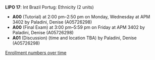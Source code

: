**LIPO 17**: Int Brazil Portug: Ethnicity (2 units)

- **A00** (Tutorial) at 2:00 pm–2:50 pm on Monday, Wednesday at APM 3402 by Paladini, Denise (A05726298)
- **A00** (Final Exam) at 3:00 pm–5:59 pm on Friday at APM 3402 by Paladini, Denise (A05726298)
- **A01** (Discussion) (time and location TBA) by Paladini, Denise (A05726298)

[Enrollment numbers over time](./LIPO17.tsv)
